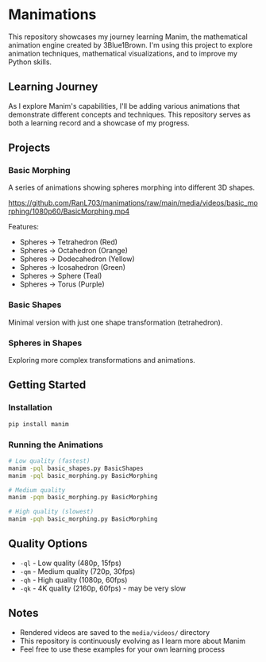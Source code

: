 # Manimations

This repository showcases my journey learning Manim, the mathematical animation engine created by 3Blue1Brown. I'm using this project to explore animation techniques, mathematical visualizations, and to improve my Python skills.

## Learning Journey

As I explore Manim's capabilities, I'll be adding various animations that demonstrate different concepts and techniques. This repository serves as both a learning record and a showcase of my progress.

## Projects

### Basic Morphing
A series of animations showing spheres morphing into different 3D shapes.

https://github.com/RanL703/manimations/raw/main/media/videos/basic_morphing/1080p60/BasicMorphing.mp4

Features:
- Spheres → Tetrahedron (Red)
- Spheres → Octahedron (Orange)
- Spheres → Dodecahedron (Yellow)
- Spheres → Icosahedron (Green)
- Spheres → Sphere (Teal)
- Spheres → Torus (Purple)

### Basic Shapes
Minimal version with just one shape transformation (tetrahedron).

### Spheres in Shapes
Exploring more complex transformations and animations.

## Getting Started

### Installation

```bash
pip install manim
```

### Running the Animations

```bash
# Low quality (fastest)
manim -pql basic_shapes.py BasicShapes
manim -pql basic_morphing.py BasicMorphing

# Medium quality
manim -pqm basic_morphing.py BasicMorphing

# High quality (slowest)
manim -pqh basic_morphing.py BasicMorphing
```

## Quality Options

- `-ql` - Low quality (480p, 15fps)
- `-qm` - Medium quality (720p, 30fps)
- `-qh` - High quality (1080p, 60fps)
- `-qk` - 4K quality (2160p, 60fps) - may be very slow

## Notes

- Rendered videos are saved to the `media/videos/` directory
- This repository is continuously evolving as I learn more about Manim
- Feel free to use these examples for your own learning process 